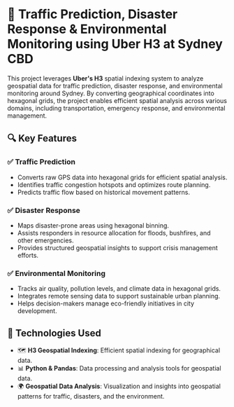 # 🚀 Traffic Prediction, Disaster Response & Environmental Monitoring using Uber H3 at Sydney CBD

This project leverages **Uber's H3** spatial indexing system to analyze geospatial data for traffic prediction, disaster response, and environmental monitoring around Sydney. By converting geographical coordinates into hexagonal grids, the project enables efficient spatial analysis across various domains, including transportation, emergency response, and environmental management.

## 🔍 Key Features

### ✅ **Traffic Prediction**
- Converts raw GPS data into hexagonal grids for efficient spatial analysis.
- Identifies traffic congestion hotspots and optimizes route planning.
- Predicts traffic flow based on historical movement patterns.

### ✅ **Disaster Response**
- Maps disaster-prone areas using hexagonal binning.
- Assists responders in resource allocation for floods, bushfires, and other emergencies.
- Provides structured geospatial insights to support crisis management efforts.

### ✅ **Environmental Monitoring**
- Tracks air quality, pollution levels, and climate data in hexagonal grids.
- Integrates remote sensing data to support sustainable urban planning.
- Helps decision-makers manage eco-friendly initiatives in city development.

## 🔗 Technologies Used
- 🗺️ **H3 Geospatial Indexing**: Efficient spatial indexing for geographical data.
- 📊 **Python & Pandas**: Data processing and analysis tools for geospatial data.
- 🌍 **Geospatial Data Analysis**: Visualization and insights into geospatial patterns for traffic, disasters, and the environment.
